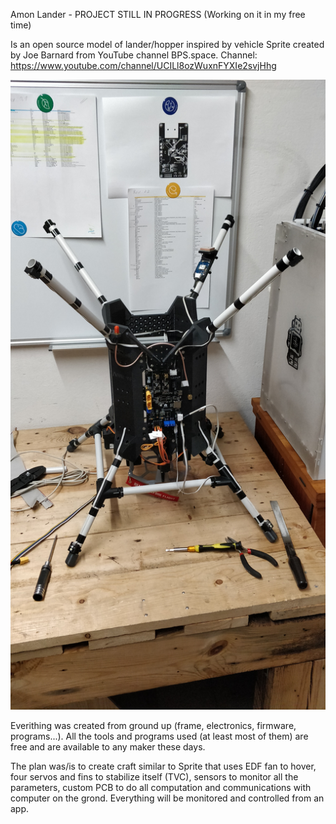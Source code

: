 Amon Lander - PROJECT STILL IN PROGRESS 
(Working on it in my free time)

Is an open source model of lander/hopper inspired by vehicle Sprite created 
by Joe Barnard from YouTube channel BPS.space.
Channel: https://www.youtube.com/channel/UCILl8ozWuxnFYXIe2svjHhg

![alt text](https://github.com/TilenTinta/Amon_Lander/blob/main/Pictures/lander_unfinished.jpg)

Everithing was created from ground up (frame, electronics, firmware, programs...). 
All the tools and programs used (at least most of them) are free and are available to
any maker these days.

The plan was/is to create craft similar to Sprite that uses EDF fan to hover, four
servos and fins to stabilize itself (TVC), sensors to monitor all the parameters, 
custom PCB to do all computation and communications with computer on the grond. 
Everything will be monitored and controlled from an app.
